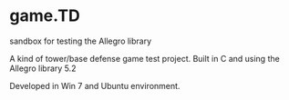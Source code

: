 # game.TD
sandbox for testing the Allegro library

A kind of tower/base defense game test project. Built in C and using the Allegro library 5.2

Developed in Win 7 and Ubuntu environment.
